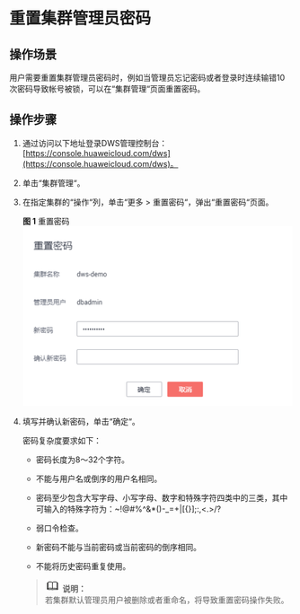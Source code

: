 # 重置集群管理员密码<a name="dws_01_0026"></a>

## 操作场景<a name="section43782126162722"></a>

用户需要重置集群管理员密码时，例如当管理员忘记密码或者登录时连续输错10次密码导致帐号被锁，可以在“集群管理“页面重置密码。

## 操作步骤<a name="section59074732104918"></a>

1.  通过访问以下地址登录DWS管理控制台：[https://console.huaweicloud.com/dws](https://console.huaweicloud.com/dws)。
2.  单击“集群管理“。
3.  在指定集群的“操作“列，单击“更多  \>  重置密码“，弹出“重置密码“页面。

    **图 1**  重置密码<a name="fig1956091825514"></a>  
    ![](figures/重置密码.png "重置密码")

4.  填写并确认新密码，单击“确定“。

    密码复杂度要求如下：

    -   密码长度为8～32个字符。
    -   不能与用户名或倒序的用户名相同。
    -   密码至少包含大写字母、小写字母、数字和特殊字符四类中的三类，其中可输入的特殊字符为：\~!@\#%^&\*\(\)-\_=+|\[\{\}\];:,<.\>/?
    -   弱口令检查。

    -   新密码不能与当前密码或当前密码的倒序相同。
    -   不能将历史密码重复使用。

    >![](public_sys-resources/icon-note.gif) **说明：**   
    >若集群默认管理员用户被删除或者重命名，将导致重置密码操作失败。  


